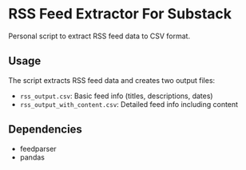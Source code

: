 # RSS Feed Extractor For Substack

Personal script to extract RSS feed data to CSV format.

## Usage
The script extracts RSS feed data and creates two output files:
- `rss_output.csv`: Basic feed info (titles, descriptions, dates)
- `rss_output_with_content.csv`: Detailed feed info including content

## Dependencies
- feedparser
- pandas
